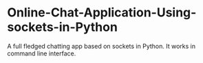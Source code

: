 # Online-Chat-Application-Using-sockets-in-Python
A full fledged chatting app based on sockets in Python. It works in command line interface. 
